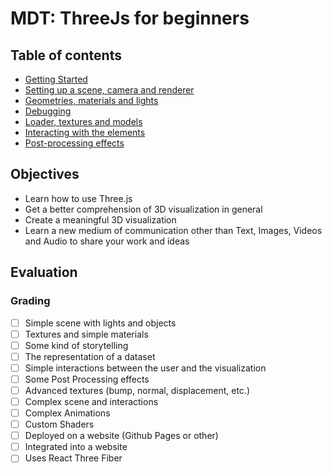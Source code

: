 # MDT: ThreeJs for beginners

## Table of contents

- [Getting Started](<./lessons/00 - Getting started.md>)
- [Setting up a scene, camera and renderer](<./lessons/01 - Scene, camera and renderer.md>)
- [Geometries, materials and lights](<./lessons/02 - Geometries, materials and lights.md>)
- [Debugging](<./lessons/03 - Debugging.md>)
- [Loader, textures and models](<./lessons/04 - Loader, textures and models.md>)
- [Interacting with the elements](<./lessons/05 - Interacting with the elements.md>)
- [Post-processing effects](<./lessons/06 - Post-processing effects.md>)

## Objectives

- Learn how to use Three.js
- Get a better comprehension of 3D visualization in general
- Create a meaningful 3D visualization
- Learn a new medium of communication other than Text, Images, Videos and Audio to share your work and ideas

## Evaluation

### Grading

- [ ] Simple scene with lights and objects
- [ ] Textures and simple materials
- [ ] Some kind of storytelling
- [ ] The representation of a dataset
- [ ] Simple interactions between the user and the visualization
- [ ] Some Post Processing effects
- [ ] Advanced textures (bump, normal, displacement, etc.)
- [ ] Complex scene and interactions
- [ ] Complex Animations
- [ ] Custom Shaders
- [ ] Deployed on a website (Github Pages or other)
- [ ] Integrated into a website
- [ ] Uses React Three Fiber
